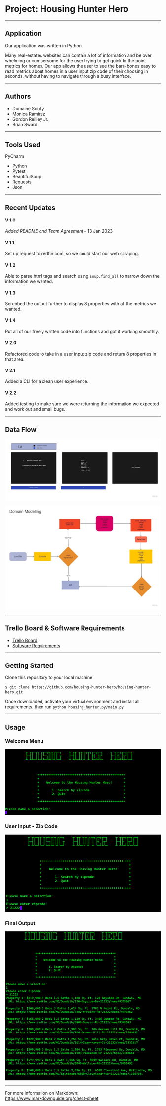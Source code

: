
# Project: Housing Hunter Hero

---

## Application

[//]: # (***[Explain your app, should be at least a paragraph. What does it do? Why should I use? Sell your product!]***)

Our application was written in Python.

Many real-estates websites can contain a lot of information and be over whelming or cumbersome for the user trying to get quick to the point metrics for homes. Our app allows the user to see the bare-bones easy to read metrics about homes in a user input zip code of their choosing in seconds, without having to navigate through a busy interface.

---

## Authors

- Domaine Scully
- Monica Ramirez
- Gordon Reilley Jr.
- Brian Sward

---

## Tools Used

PyCharm

- Python
- Pytest
- BeautifulSoup
- Requests
- Json

---

## Recent Updates

#### V 1.0
*Added README and Team Agreement* - 13 Jan 2023
#### V 1.1
Set up request to redfin.com, so we could start our web scraping.  
#### V 1.2
Able to parse html tags and search using `soup.find_all` to narrow down the information we wanted. 
#### V 1.3
Scrubbed the output further to display 8 properties with all the metrics we wanted.
#### V 1.4
Put all of our freely written code into functions and got it working smoothly.
#### V 2.0
Refactored code to take in a user input zip code and return 8 properties in that area.
#### V 2.1
Added a CLI for a clean user experience.
#### V 2.2
Added testing to make sure we were returning the information we expected and work out and small bugs. 

---
## Data Flow

[//]: # (***[Add a clean and clear explanation of what the data flow is. Walk me through it.]***)



![Wireframes](project_prep/img/wireframe.jpg)

![Domain Model](project_prep/img/domain_model.jpg)

---

## Trello Board & Software Requirements

- [Trello Board](https://trello.com/b/D86U6RNM/housing-hunter-hero)
- [Software Requirements](./project_prep/requirements.md)
---
## Getting Started

Clone this repository to your local machine.

```
$ git clone https://github.com/housing-hunter-hero/housing-hunter-hero.git

```
Once downloaded, activate your virtual environment and install all requirements. then run `python housing_hunter.py/main.py`

---

## Usage

[//]: # (***[Provide some images of your app with brief description as title]***)

### Welcome Menu
![Welcome Menu](project_prep/img/welcome_menu.png)

### User Input - Zip Code
![User Input](project_prep/img/user_input.png)

### Final Output
![Final Output](project_prep/img/output.png)

---

For more information on Markdown: https://www.markdownguide.org/cheat-sheet